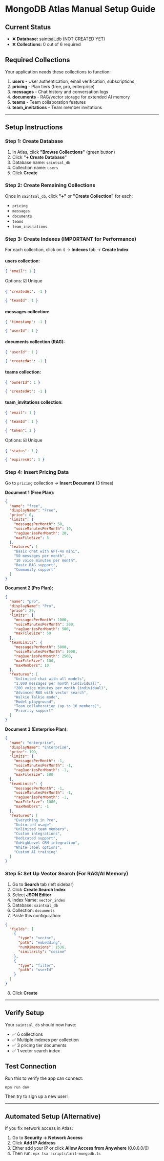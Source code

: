 # MongoDB Atlas Manual Setup Guide

## Current Status
- ❌ **Database:** saintsal_db (NOT CREATED YET)
- ❌ **Collections:** 0 out of 6 required

## Required Collections

Your application needs these collections to function:

1. **users** - User authentication, email verification, subscriptions
2. **pricing** - Plan tiers (free, pro, enterprise)
3. **messages** - Chat history and conversation logs
4. **documents** - RAG/vector storage for extended AI memory
5. **teams** - Team collaboration features
6. **team_invitations** - Team member invitations

---

## Setup Instructions

### Step 1: Create Database

1. In Atlas, click **"Browse Collections"** (green button)
2. Click **"+ Create Database"**
3. Database name: `saintsal_db`
4. Collection name: `users`
5. Click **Create**

### Step 2: Create Remaining Collections

Once in `saintsal_db`, click **"+"** or **"Create Collection"** for each:

- `pricing`
- `messages`
- `documents`
- `teams`
- `team_invitations`

### Step 3: Create Indexes (IMPORTANT for Performance)

For each collection, click on it → **Indexes** tab → **Create Index**

#### users collection:
```json
{ "email": 1 }
```
Options: ☑️ Unique

```json
{ "createdAt": -1 }
```

```json
{ "teamId": 1 }
```

#### messages collection:
```json
{ "timestamp": -1 }
```

```json
{ "userId": 1 }
```

#### documents collection (RAG):
```json
{ "userId": 1 }
```

```json
{ "createdAt": -1 }
```

#### teams collection:
```json
{ "ownerId": 1 }
```

```json
{ "createdAt": -1 }
```

#### team_invitations collection:
```json
{ "email": 1 }
```

```json
{ "teamId": 1 }
```

```json
{ "token": 1 }
```
Options: ☑️ Unique

```json
{ "status": 1 }
```

```json
{ "expiresAt": 1 }
```

### Step 4: Insert Pricing Data

Go to `pricing` collection → **Insert Document** (3 times)

**Document 1 (Free Plan):**
```json
{
  "name": "free",
  "displayName": "Free",
  "price": 0,
  "limits": {
    "messagesPerMonth": 50,
    "voiceMinutesPerMonth": 10,
    "ragQueriesPerMonth": 20,
    "maxFileSize": 5
  },
  "features": [
    "Basic chat with GPT-4o mini",
    "50 messages per month",
    "10 voice minutes per month",
    "Basic RAG support",
    "Community support"
  ]
}
```

**Document 2 (Pro Plan):**
```json
{
  "name": "pro",
  "displayName": "Pro",
  "price": 29,
  "limits": {
    "messagesPerMonth": 1000,
    "voiceMinutesPerMonth": 200,
    "ragQueriesPerMonth": 500,
    "maxFileSize": 50
  },
  "teamLimits": {
    "messagesPerMonth": 5000,
    "voiceMinutesPerMonth": 1000,
    "ragQueriesPerMonth": 2500,
    "maxFileSize": 100,
    "maxMembers": 10
  },
  "features": [
    "Unlimited chat with all models",
    "1,000 messages per month (individual)",
    "200 voice minutes per month (individual)",
    "Advanced RAG with vector search",
    "Walkie Talkie mode",
    "Model playground",
    "Team collaboration (up to 10 members)",
    "Priority support"
  ]
}
```

**Document 3 (Enterprise Plan):**
```json
{
  "name": "enterprise",
  "displayName": "Enterprise",
  "price": 199,
  "limits": {
    "messagesPerMonth": -1,
    "voiceMinutesPerMonth": -1,
    "ragQueriesPerMonth": -1,
    "maxFileSize": 500
  },
  "teamLimits": {
    "messagesPerMonth": -1,
    "voiceMinutesPerMonth": -1,
    "ragQueriesPerMonth": -1,
    "maxFileSize": 1000,
    "maxMembers": -1
  },
  "features": [
    "Everything in Pro",
    "Unlimited usage",
    "Unlimited team members",
    "Custom integrations",
    "Dedicated support",
    "GoHighLevel CRM integration",
    "White-label options",
    "Custom AI training"
  ]
}
```

### Step 5: Set Up Vector Search (For RAG/AI Memory)

1. Go to **Search** tab (left sidebar)
2. Click **Create Search Index**
3. Select **JSON Editor**
4. Index Name: `vector_index`
5. Database: `saintsal_db`
6. Collection: `documents`
7. Paste this configuration:

```json
{
  "fields": [
    {
      "type": "vector",
      "path": "embedding",
      "numDimensions": 1536,
      "similarity": "cosine"
    },
    {
      "type": "filter",
      "path": "userId"
    }
  ]
}
```

8. Click **Create**

---

## Verify Setup

Your `saintsal_db` should now have:
- ✅ 6 collections
- ✅ Multiple indexes per collection
- ✅ 3 pricing tier documents
- ✅ 1 vector search index

## Test Connection

Run this to verify the app can connect:
```bash
npm run dev
```

Then try to sign up a new user!

---

## Automated Setup (Alternative)

If you fix network access in Atlas:
1. Go to **Security → Network Access**
2. Click **Add IP Address**
3. Either add your IP or click **Allow Access from Anywhere** (0.0.0.0/0)
4. Then run: `npx tsx scripts/init-mongodb.ts`
